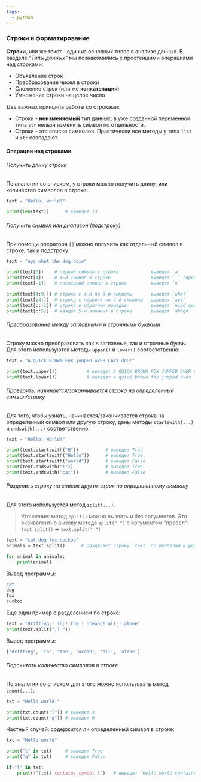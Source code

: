 ```yaml
---
tags:
  - python
---
```

### Строки и форматирование 
**Строки**, или же текст - один из основных типов в анализе данных. В разделе *"Типы данных"* мы познакомились с простейшими операциями над строками:
- Объявление строк
- Преобразование чисел в строки
- Сложение строк (или же **конкатенация**)
- Умножение строки на целое число

Два важных принципа работы со строками:
- Строки - **неизменяемый** тип данных: в уже созданной переменной типа `str` нельзя изменить символ по отдельности.
- Строки - это списки символов. Практически все методы у типа `list` и `str` совпадают.
#### Операции над строками
###### Получить длину строки
По аналогии со списком, у строки можно получить длину, или количество символов в строке:
```python
text = "Hello, world!"

print(len(text))      # выведет 13
```

###### Получить символ или диапазон (подстроку)
При помощи оператора `[]` можно получить как отдельный символ в строке, так и подстроку:
```python
text = "ayo what the dog doin"

print(text[0])    # первый символ в строке            выведет `a`
print(text[4])    # 4-й символ в строке               выведет ` ` (пробел)
print(text[-1])   # последний символ в строке         выведет `n`

print(text[4:9:]) # строка с 4-й по 9-й символы       выведет `what`
print(text[:4:])  # строка с первого по 4-й символы   выведет `ayo`
print(text[::-1]) # строка в обратном порядке         выведет `niod god eht tahw oya`
print(text[::5])  # каждый 5-й элемент в строке       выведет `ahhgn`
```

###### Преобразование между заглавными и строчными буквами
Строку можно преобразовать как в заглавные, так и строчные буквы. Для этого используются методы `upper()` и `lower()` соответственно:
```python
text = "A QUIck BrOwN FoX jumpED oVER LAzY doG!"

print(text.upper())           # выведет A QUICK BROWN FOX JUMPED OVER LAZY DOG!
print(text.lower())           # выведет a quick brown fox jumped over lazy dog!
```

###### Проверить, начинается/заканчивается строка на определенный символ/строку
Для того, чтобы узнать, начинается/заканчивается строка на определенный символ или другую строку, даны методы `startswith(...)`  и `endswith(...)` соответственно:
```python
text = "Hello, World!"

print(text.startswith("H"))          # выведет True
print(text.startswith("Hello"))      # выведет True
print(text.startswith("world"))      # выведет False
print(text.endswith("!"))            # выведет True
print(text.endswith("cat"))          # выведет False
```

###### Разделить строку на список других строк по определенному символу
Для этого используется метод `split(...)`.
> Уточнение: метод `split()` можно вызвать и без аргументов. Это эквивалентно вызову метода `split(" ")` с аргументом "пробел":
> 		`text.split()` ⬌ `text.split(" ")`
```python
text = "cat dog fox cuckoo"
animals = text.split()      # разделяет строку `text` по пробелам и формирует список 

for animal in animals:
    print(animal)        
```
Вывод программы:
```bash
cat
dog
fox
cuckoo
```
Еще один пример с разделением по строке:
```python
text = "drifting;! in;! the;! ocean;! all;! alone"
print(text.split(";! "))
```
Вывод программы:
```bash
['drifting', 'in', 'the', 'ocean', 'all', 'alone']
```

###### Подсчитать количество символов в строке
По аналогии со списком для этого можно использовать метод `count(...)`:
```python
txt = "Hello world!"

print(txt.count("l")) # выведет 3
print(txt.count("q")) # выведет 0
```

Частный случай: содержится ли определенный символ в строке:
```python 
txt = "Hello world"

print("l" in txt)     # выведет True
print("q" in txt)     # выведет False

if "l" in txt:
	print(f"{txt} contains symbol l")   # выведет `Hello world contains symbol l`
```